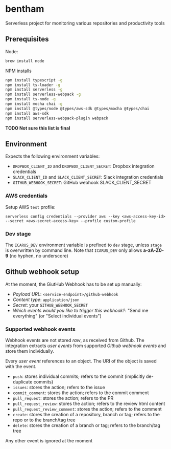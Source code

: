 # bentham

Serverless project for monitoring various repositories and productivity tools

## Prerequisites

Node:

```bash
brew install node
```

NPM installs

```bash
npm install typescript -g
npm install ts-loader -g
npm install serverless -g
npm install serverless-webpack -g
npm install ts-node -g
npm install mocha chai -g
npm install @types/node @types/aws-sdk @types/mocha @types/chai
npm install aws-sdk
npm install serverless-webpack-plugin webpack
```
**TODO Not sure this list is final**


## Environment

Expects the following environment variables:

* `DROPBOX_CLIENT_ID` and `DROPBOX_CLIENT_SECRET`: Dropbox integration credentials
* `SLACK_CLIENT_ID` and `SLACK_CLIENT_SECRET`: Slack integration credentials
* `GITHUB_WEBHOOK_SECRET`: GitHub webhook SLACK_CLIENT_SECRET

### AWS credentials

Setup AWS `test` profile:
```
serverless config credentials --provider aws --key <aws-access-key-id> --secret <aws-secret-access-key> --profile custom-profile
```

### Dev stage

The `ICARUS_DEV` environment variable is prefixed to `dev` stage, unless `stage` is overwritten by command line.
Note that `ICARUS_DEV` only allows **a-zA-Z0-9** (no hyphen, no underscore)

## Github webhook setup

At the moment, the GiutHub Webhook has to be set up manually:

* *Payload URL*: `<service-endpoint>/github-webhook`
* *Content type*: `application/json`
* *Secret*: your `GITHUB_WEBHOOK_SECRET`
* *Which events would you like to trigger this webhook?*: "Send me everything" (or "Select individual events")

### Supported webhook events

Webhook events are not stored *raw*, as received from Github.
The integration extracts *user events* from supported *Github webhook events* and store them individually.

Every *user event* references to an object. The URI of the object is saved with the event.

* `push`: stores individual commits; refers to the commit (implicitly de-duplicate commits)
* `issues`: stores the action; refers to the issue
* `commit_comment`: stores the action; refers to the commit comment
* `pull_request`: stores the action; refers to the PR
* `pull_request_review`: stores the action; refers to the review html content
* `pull_request_review_comment`: stores the action; refers to the comment
* `create`: stores the creation of a repository, branch or tag; refers to the repo or to the branch/tag tree
* `delete`: stores the creation of a branch or tag; refers to the branch/tag tree

Any other event is ignored at the moment
